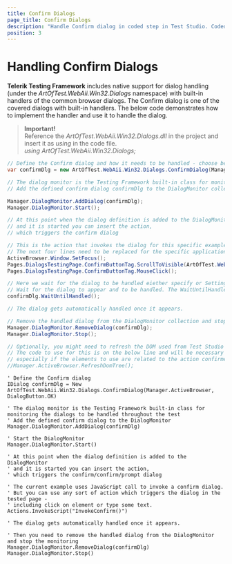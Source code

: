 ```yaml
---
title: Confirm Dialogs
page_title: Confirm Dialogs
description: "Handle Confirm dialog in coded step in Test Studio. Coded test to handle confirm dialogs in Test Studio. Test Studio Testing Framework Confirm Dialog handling. "
position: 3
---
```

# Handling Confirm Dialogs

__Telerik Testing Framework__ includes native support for dialog handling (under the _ArtOfTest.WebAii.Win32.Dialogs_ namespace) with built-in handlers of the common browser dialogs. The Confirm dialog is one of the covered dialogs with built-in handlers. The below code demonstrates how to implement the handler and use it to handle the dialog. 

>__Important!__
><br>
> Reference the _ArtOfTest.WebAii.Win32.Dialogs.dll_ in the project and insert it as _using_ in the code file.
><br>
> _using ArtOfTest.WebAii.Win32.Dialogs;_

```C#
// Define the Confirm dialog and how it needs to be handled - choose between Ok and Cancel
var confirmDlg = new ArtOfTest.WebAii.Win32.Dialogs.ConfirmDialog(Manager.ActiveBrowser, DialogButton.OK);

// The dialog monitor is the Testing Framework built-in class for monitoring the dialogs to be handled throughout the test
// Add the defined confirm dialog confirmDlg to the DialogMonitor collection and start it 

Manager.DialogMonitor.AddDialog(confirmDlg);
Manager.DialogMonitor.Start();

// At this point when the dialog definition is added to the DialogMonitor 
// and it is started you can insert the action, 
// which triggers the confirm dialog 

// This is the action that invokes the dialog for this specific example 
// The next four lines need to be replaced for the specific application under test
ActiveBrowser.Window.SetFocus();
Pages.DialogsTestingPage.ConfirmButtonTag.ScrollToVisible(ArtOfTest.WebAii.Core.ScrollToVisibleType.ElementCenterAtWindowCenter);
Pages.DialogsTestingPage.ConfirmButtonTag.MouseClick();

// Here we wait for the dialog to be handled eiether specify or Settings.Current.ClientReadyTimeout will be used by default
// Wait for the dialog to appear and to be handled. The WaitUntilHandled() method accepts miliseconds to define the time to wait. If no value is defined, the Settings.Current.ClientReadyTimeout is in use 
confirmDlg.WaitUntilHandled();

// The dialog gets automatically handled once it appears. 

// Remove the handled dialog from the DialogMonitor collection and stop the monitoring 
Manager.DialogMonitor.RemoveDialog(confirmDlg);
Manager.DialogMonitor.Stop();

// Optionally, you might need to refresh the DOM used from Test Studio after the dialog was handled
// The code to use for this is on the below line and will be necessary if you experience any issues with the next actions 
// especially if the elements to use are related to the action confirmed with the dialog handling
//Manager.ActiveBrowser.RefreshDomTree();

```
```VB
' Define the Confirm dialog
IDialog confirmDlg = New ArtOfTest.WebAii.Win32.Dialogs.ConfirmDialog(Manager.ActiveBrowser, DialogButton.OK)

' The dialog monitor is the Testing Framework built-in class for monitoring the dialogs to be handled throughout the test
' Add the defined confirm dialog to the DialogMonitor 
Manager.DialogMonitor.AddDialog(confirmDlg)

' Start the DialogMonitor
Manager.DialogMonitor.Start()

' At this point when the dialog definition is added to the DialogMonitor 
' and it is started you can insert the action, 
' which triggers the confirm/confirm/prompt dialog 

' The current example uses JavaScript call to invoke a confirm dialog. 
' But you can use any sort of action which triggers the dialog in the tested page -
' including click on element or type some text.
Actions.InvokeScript("InvokeConfirm()")

' The dialog gets automatically handled once it appears. 

' Then you need to remove the handled dialog from the DialogMonitor and stop the monitoring 
Manager.DialogMonitor.RemoveDialog(confirmDlg)
Manager.DialogMonitor.Stop()

```
